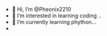 - 👋 Hi, I’m @Pheonix2210
- 👀 I’m interested in learning coding ..
- 🌱 I’m currently learning phython...
- 

<!---
Pheonix2210/Pheonix2210 is a ✨ special ✨ repository because its `README.md` (this file) appears on your GitHub profile.
You can click the Preview link to take a look at your changes.
--->
